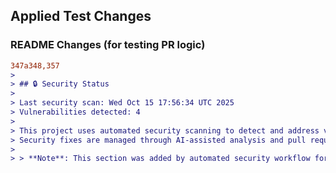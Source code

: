 ## Applied Test Changes

### README Changes (for testing PR logic)
```diff
347a348,357
> 
> ## 🔒 Security Status
> 
> Last security scan: Wed Oct 15 17:56:34 UTC 2025
> Vulnerabilities detected: 4
> 
> This project uses automated security scanning to detect and address vulnerabilities.
> Security fixes are managed through AI-assisted analysis and pull requests.
> 
> > **Note**: This section was added by automated security workflow for testing PR logic.
```
